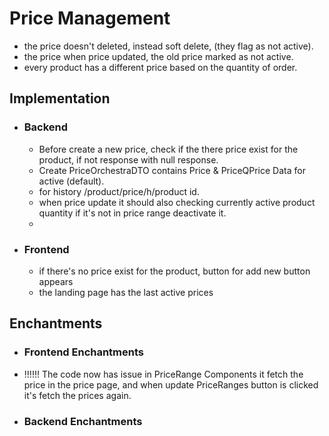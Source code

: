 # Price Management

- the price doesn't deleted, instead soft delete, (they flag as not active).
- the price when price updated, the old price marked as not active.
- every product has a different price based on the quantity of order.

## Implementation

- ### Backend

  - Before create a new price, check if the there price exist for the product, if not response with null response.
  - Create PriceOrchestraDTO contains Price & PriceQPrice Data for active (default).
  - for history /product/price/h/product id.
  - when price update it should also checking currently active product quantity if it's not in price range deactivate it.
  -

- ### Frontend

  - if there's no price exist for the product, button for add new button appears
  - the landing page has the last active prices

## Enchantments

- ### Frontend Enchantments

- !!!!!! The code now has issue in PriceRange Components it fetch the price in the price page, and when update PriceRanges button is clicked it's fetch the prices again.

- ### Backend Enchantments
